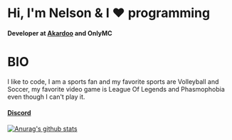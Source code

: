 # Hi, I'm Nelson & I ❤️ programming
#### Developer at [Akardoo](https://github.com/Akardoo) and OnlyMC

# BIO
I like to code, I am a sports fan and my favorite sports are Volleyball and Soccer, my favorite video game is League Of Legends and Phasmophobia even though I can't play it.

#### [Discord](https://discord.gg/8SGMjZB)

[![Anurag's github stats](https://github-readme-stats.vercel.app/api?username=srvenient)](https://github.com/srvenient/github-readme-stats)



<!--
**srvenient/srvenient** is a ✨ _special_ ✨ repository because its `README.md` (this file) appears on your GitHub profile.

Here are some ideas to get you started:

- 🔭 I’m currently working on ...
- 🌱 I’m currently learning ...
- 👯 I’m looking to collaborate on ...
- 🤔 I’m looking for help with ...
- 💬 Ask me about ...
- 📫 How to reach me: ...
- 😄 Pronouns: ...
- ⚡ Fun fact: ...
-->
